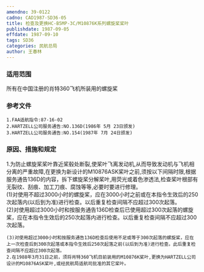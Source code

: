 ```yaml
---
amendno: 39-0122  
cadno: CAD1987-SD36-05  
title: 检查及更换HC-B5MP-3C/M10876K系列螺旋桨桨叶  
publishdate: 1987-09-05  
effdate: 1987-09-10  
tags: SD36  
categories: 民航总局  
author: 王春林  
---
```

  
### 适用范围  
所有在中国注册的肖特360飞机所装用的螺旋桨  
  
<!--more-->  
### 参考文件  
    1.FAA适航指令:87-16-02  
    2.HARTZELL公司服务通告:NO.136D(1986年 5月 23日颁发)  
    3.HARTZELL公司服务通告:NO.154(1987年 7月 24日颁发)  
  
### 原因、措施和规定  
1.为防止螺旋桨桨叶靠近桨毂处断裂,使桨叶飞离发动机,从而导致发动机与飞机相分离的严重故障,在更换为新设计的M10876ASK桨叶之前,须按以下间隔时限,根据服务通告136D的内容，拆下螺旋桨分解桨叶,用荧光或着色渗透法,检查桨叶根部有无裂纹、刮痕、加工刀痕、腐蚀等等,必要时要进行修理。  
    (1)对使用不超过3000小时的螺旋桨，应在3000小时之前或在本指令生效后的250次起落内(以后到为准)进行检查。以后重复检查间隔不应超过300次起落。  
    (2)对使用超过3000小时和按服务通告136D检查后已使用超过300次起落的螺旋桨，应在本指令生效后的250次起落内进行检查。以后重复检查间隔不应超过300次起落。  
  
  
    (3)对使用超过3000小时和按服务通告136D检查后使用不足或等于300次起落的螺旋桨，应在上一次检查后到300次起落或本指令生效后250次起落之前(以后到为准)进行检查。此后重复检查间隔不应超过300次起落。  
    2.在1988年3月31日之前，须将肖特360飞机目前装用的M10876K桨叶,更换为HARTZELL公司设计的M10876ASK桨叶,或经民航局适航司批准的其它桨叶。  

